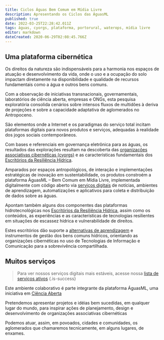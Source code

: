 ```yaml
---
title: Ciclos Águas Bem Comum em Mídia Livre
description: Apresentando os Ciclos das ÁguasML
published: true
date: 2022-03-25T22:28:42.011Z
tags: águas, cyorgs, plataforma, portorural, waterops, mídia livre
editor: markdown
dateCreated: 2020-06-29T02:08:45.766Z
---
```


## Uma plataforma cibernética

Os direitos da natureza são indispensáveis para a harmonia nos espaços de atuação e desenvolvimento da vida, onde o uso e a ocupação do solo impactam diretamente na disponibilidade e qualidade de recursos fundamentais como a água e outros bens comuns.

Com a observação de iniciativas transnacionais, governamentais, laboratórios de ciência aberta, empresas e ONGs, esta pesquisa exploratória consolida cenários sobre intensos fluxos de multidões à deriva de projeções e sobre a capacidade adaptativa de aglomerados no Antropoceno.

São elementos onde a Internet e os paradigmas do serviço total incitam plataformas digitais para novos produtos e serviços, adequadas à realidade dos jogos sociais contemporâneos.

Com bases e referenciais em governança eletrônica para as águas, os resultados das explorações resultam na descoberta das [organizações associativas cibernéticas (cyorgs)](/natureza/cyorgs) e as características fundamentais dos [Escritórios da Resiliência Hídrica](/natureza/resiliencia-hidrica).

Amparados por espaços antropológicos, de interação e implementações estratégicas de inovação em sustentabilidade, os produtos constroém a plataforma ÁguasML – Bem Comum em Mídia Livre, implementada digitalmente com código aberto via [serviços digitais](/plataforma/digitais) de notícias, ambientes de aprendizagem, automatizações e aplicativos para coleta e distribuição de dados sobre as águas.

Apontam também alguns dos componentes das plataformas hidrotecnológicas nos [Escritórios da Resiliência Hídrica](/natureza/resiliencia-hidrica), assim como os conteúdos, as experiências e as características de tecnologias resilientes em situações de escassez hídrica e vulnerabilidade de direitos.

Estes escritórios dão suporte a [alternativas de aprendizagem](/porto-rural/caminhos-possiveis) e instrumentos de gestão dos bens comuns hídricos, orientando as organizações cibernéticas no uso de Tecnologias de Informação e Comunicação para a sobrevivência compartilhada.

## Muitos serviços

> Para ver nossos serviços digitais mais estáveis, acesse nossa [lista de serviços ativos](https://nice.aguas.win/servidores)
{.is-success}

Este ambiente colaborativo é parte integrante da plataforma ÁguasML, uma iniciativa em [Ciência Aberta](/objetivos)

Pretendemos apresentar projetos e idéias bem sucedidas, em qualquer lugar do mundo, para inspirar ações de planejamento, design e desenvolvimento de organizações associativas cibernéticas

Podemos atuar, assim, em povoados, cidades e comunidades, os aglomerados que chamaremos tecnicamente, em alguns lugares, de enxames.



